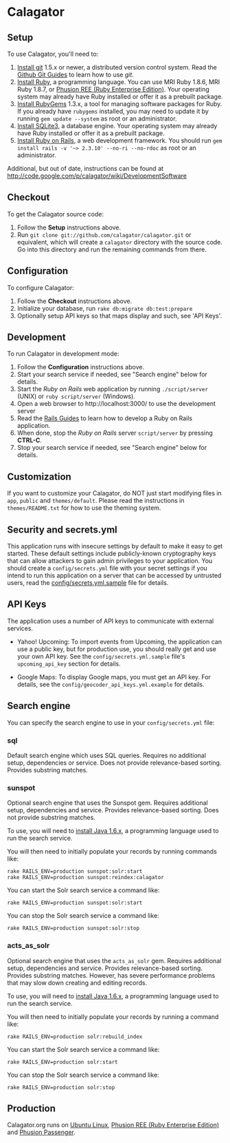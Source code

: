 Calagator
=========


Setup
-----

To use Calagator, you'll need to:

  1. [Install git](http://git-scm.com/) 1.5.x or newer, a distributed version control system. Read the [Github Git Guides](http://github.com/guides/home) to learn how to use *git*.
  2. [Install Ruby](http://www.ruby-lang.org/), a programming language. You can use MRI Ruby 1.8.6, MRI Ruby 1.8.7, or [Phusion REE (Ruby Enterprise Edition)](http://rubyenterpriseedition.com/). Your operating system may already have Ruby installed or offer it as a prebuilt package.
  3. [Install RubyGems](http://rubyforge.org/projects/rubygems/) 1.3.x, a tool for managing software packages for Ruby. If you already have `rubygems` installed, you may need to update it by running `gem update --system` as root or an administrator.
  4. [Install SQLite3](http://www.sqlite.org/), a database engine. Your operating system may already have Ruby installed or offer it as a prebuilt package.
  5. [Install Ruby on Rails](http://rubyonrails.org/), a web development framework. You should run `gem install rails -v '~> 2.3.10' --no-ri --no-rdoc` as root or an administrator.

Additional, but out of date, instructions can be found at http://code.google.com/p/calagator/wiki/DevelopmentSoftware


Checkout
--------

To get the Calagator source code:

  1. Follow the **Setup** instructions above.
  2. Run `git clone git://github.com/calagator/calagator.git` or equivalent, which will create a `calagator` directory with the source code. Go into this directory and run the remaining commands from there.


Configuration
-------------

To configure Calagator:

  1. Follow the **Checkout** instructions above.
  2. Initialize your database, run `rake db:migrate db:test:prepare`
  3. Optionally setup API keys so that maps display and such, see 'API Keys'.


Development
-----------

To run Calagator in development mode:

  1. Follow the **Configuration** instructions above.
  2. Start your search service if needed, see "Search engine" below for details.
  3. Start the *Ruby on Rails* web application by running `./script/server` (UNIX) or `ruby script/server` (Windows).
  4. Open a web browser to http://localhost:3000/ to use the development server
  5. Read the [Rails Guides](http://guides.rubyonrails.org/) to learn how to develop a Ruby on Rails application.
  6. When done, stop the *Ruby on Rails* server `script/server` by pressing **CTRL-C**.
  7. Stop your search service if needed, see "Search engine" below for details.


Customization
-------------

If you want to customize your Calagator, do NOT just start modifying files in `app`, `public` and `themes/default`. Please read the instructions in `themes/README.txt` for how to use the theming system.


Security and secrets.yml
------------------------

This application runs with insecure settings by default to make it easy to get started. These default settings include publicly-known cryptography keys that can allow attackers to gain admin privileges to your application. You should create a `config/secrets.yml` file with your secret settings if you intend to run this application on a server that can be accessed by untrusted users, read the [config/secrets.yml.sample](config/secrets.yml.sample) file for details.


API Keys
--------

The application uses a number of API keys to communicate with external services.

* Yahoo! Upcoming: To import events from Upcoming, the application can use a public key, but for production use, you should really get and use your own API key. See the `config/secrets.yml.sample` file's `upcoming_api_key` section for details.

* Google Maps: To display Google maps, you must get an API key. For details, see the `config/geocoder_api_keys.yml.example` for details.


Search engine
-------------

You can specify the search engine to use in your `config/secrets.yml` file:

### sql

Default search engine which uses SQL queries. Requires no additional setup, dependencies or service. Does not provide relevance-based sorting. Provides substring matches.

### sunspot

Optional search engine that uses the Sunspot gem. Requires additional setup, dependencies and service. Provides relevance-based sorting. Does not provide substring matches.

To use, you will need to [install Java 1.6.x](http://www.java.com/getjava), a programming language used to run the search service.

You will then need to initially populate your records by running commands like:

    rake RAILS_ENV=production sunspot:solr:start
    rake RAILS_ENV=production sunspot:reindex:calagator

You can start the Solr search service a command like:

    rake RAILS_ENV=production sunspot:solr:start

You can stop the Solr search service a command like:

    rake RAILS_ENV=production sunspot:solr:stop

### acts_as_solr

Optional search engine that uses the `acts_as_solr` gem. Requires additional setup, dependencies and service. Provides relevance-based sorting. Provides substring matches. However, has severe performance problems that may slow down creating and editing records.

To use, you will need to [install Java 1.6.x](http://www.java.com/getjava), a programming language used to run the search service.

You will then need to initially populate your records by running a command like:

    rake RAILS_ENV=production solr:rebuild_index

You can start the Solr search service a command like:

    rake RAILS_ENV=production solr:start

You can stop the Solr search service a command like:

    rake RAILS_ENV=production solr:stop


Production
----------

Calagator.org runs on [Ubuntu Linux](http://ubuntu.com/), [Phusion REE (Ruby Enterprise Edition)](http://rubyenterpriseedition.com/) and [Phusion Passenger](http://www.modrails.com/).
